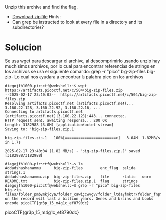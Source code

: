 Unzip this archive and find the flag.

- [Download zip file](https://artifacts.picoctf.net/c/504/big-zip-files.zip)
Hints:
- Can grep be instructed to look at every file in a directory and its subdirectories?
# Solucion

Se usa wget para descargar el archivo, al descomprimirlo usando unzip hay muchisimos archivos, por lo cual para encontrar referencias de strings en los archivos se usa el siguiente comando: 
grep -r "pico" big-zip-files big-zip-
Lo cual nos ayudara a encontrar la palabra pico en los archivos
```
diegojfh1000-picoctf@webshell:~$ wget https://artifacts.picoctf.net/c/504/big-zip-files.zip
--2025-02-17 23:40:03--  https://artifacts.picoctf.net/c/504/big-zip-files.zip
Resolving artifacts.picoctf.net (artifacts.picoctf.net)... 3.160.22.128, 3.160.22.92, 3.160.22.16, ...
Connecting to artifacts.picoctf.net (artifacts.picoctf.net)|3.160.22.128|:443... connected.
HTTP request sent, awaiting response... 200 OK
Length: 3182988 (3.0M) [application/octet-stream]
Saving to: 'big-zip-files.zip.1'

big-zip-files.zip.1   100%[=======================>]   3.04M  1.82MB/s    in 1.7s    

2025-02-17 23:40:04 (1.82 MB/s) - 'big-zip-files.zip.1' saved [3182988/3182988]

diegojfh1000-picoctf@webshell:~$ ls
Addadshashanammu      big-zip-files        enc_flag  salida   strings.1
Addadshashanammu.zip  big-zip-files.zip    file      static   warm
README.txt            big-zip-files.zip.1  flag      strings
diegojfh1000-picoctf@webshell:~$ grep -r "pico" big-zip-files
big-zip-files/folder_pmbymkjcya/folder_cawigcwvgv/folder_ltdayfmktr/folder_fnpfclfyee/whzxrpivpqld.txt:information on the record will last a billion years. Genes and brains and books encode picoCTF{gr3p_15_m4g1c_ef8790dc}
```
picoCTF{gr3p_15_m4g1c_ef8790dc}
